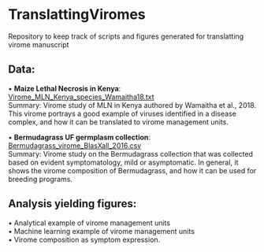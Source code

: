 # TranslattingViromes
Repository to keep track of scripts and figures generated for translatting virome manuscript

## Data:
• **Maize Lethal Necrosis in Kenya**: [Virome_MLN_Kenya_species_Wamaitha18.txt](https://github.com/ricardoi/TranslattingViromes/blob/main/data/Virome_MLN_Kenya_species_Wamaitha18.txt)\
Summary: Virome study of MLN in Kenya authored by Wamaitha et al., 2018. This virome portrays a good example of viruses identified in a disease complex, and how it can be translated to virome management units.

• **Bermudagrass UF germplasm collection**: [Bermudagrass_virome_BlasXall_2016.csv](https://github.com/ricardoi/TranslattingViromes/blob/main/data/Bermudagrass_virome_BlasXall_2016.csv)\
Summary: Virome study on the Bermudagrass collection that was collected based on evident symptomatology, mild or asymptomatic. In general, it shows the virome composition of Bermudagrass, and how it can be used for breeding programs.

## Analysis yielding figures:
• Analytical example of virome management units\
• Machine learning example of virome management units\
• Virome composition as symptom expression.
